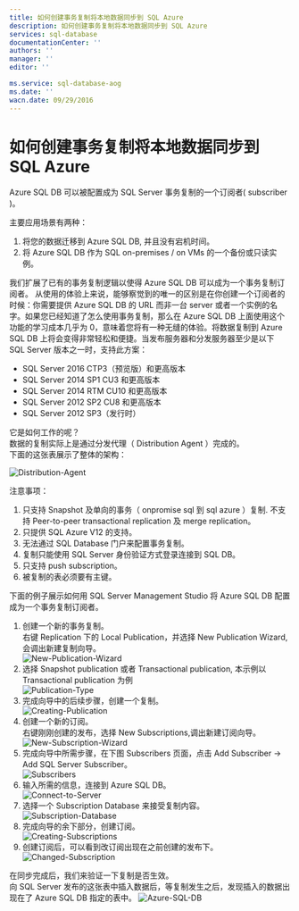 ```yaml
---
title: 如何创建事务复制将本地数据同步到 SQL Azure
description: 如何创建事务复制将本地数据同步到 SQL Azure
services: sql-database
documentationCenter: ''
authors: ''
manager: ''
editor: ''

ms.service: sql-database-aog
ms.date: ''
wacn.date: 09/29/2016
---
```


# 如何创建事务复制将本地数据同步到 SQL Azure #

Azure SQL DB 可以被配置成为 SQL Server 事务复制的一个订阅者( subscriber )。

主要应用场景有两种：

1. 将您的数据迁移到 Azure SQL DB, 并且没有宕机时间。
2. 将 Azure SQL DB 作为 SQL on-premises / on VMs 的一个备份或只读实例。

我们扩展了已有的事务复制逻辑以使得 Azure SQL DB 可以成为一个事务复制订阅者。
从使用的体验上来说，能够察觉到的唯一的区别是在你创建一个订阅者的时候：你需要提供 Azure SQL DB 的 URL 而非一台 server 或者一个实例的名字。如果您已经知道了怎么使用事务复制，那么在 Azure SQL DB 上面使用这个功能的学习成本几乎为 0，意味着您将有一种无缝的体验。将数据复制到 Azure SQL DB 上将会变得非常轻松和便捷。当发布服务器和分发服务器至少是以下 SQL Server 版本之一时，支持此方案：

- 	SQL Server 2016 CTP3（预览版）和更高版本 
- SQL Server 2014 SP1 CU3 和更高版本
- SQL Server 2014 RTM CU10 和更高版本
- SQL Server 2012 SP2 CU8 和更高版本
- SQL Server 2012 SP3（发行时）

它是如何工作的呢？  
数据的复制实际上是通过分发代理（ Distribution Agent ）完成的。  
下面的这张表展示了整体的架构：

![Distribution-Agent](./media/aog-sql-service-transaction-copy/Distribution-Agent.png "Distribution Agent")

注意事项：

1. 只支持 Snapshot 及单向的事务（ onpromise sql 到 sql azure ）复制. 不支持 Peer-to-peer transactional replication 及 merge replication。
2. 只提供 SQL Azure V12 的支持。
3. 无法通过 SQL Database 门户来配置事务复制。
4. 复制只能使用 SQL Server 身份验证方式登录连接到 SQL DB。
5. 只支持 push subscription。
6. 被复制的表必须要有主键。

下面的例子展示如何用 SQL Server Management Studio 将 Azure SQL DB 配置成为一个事务复制订阅者。

1. 创建一个新的事务复制。  
右键 Replication 下的 Local Publication，并选择 New Publication Wizard,会调出新建复制向导。  
    ![New-Publication-Wizard](./media/aog-sql-service-transaction-copy/New-Publication-Wizard.png "New Publication Wizard")
2. 选择 Snapshot publication 或者 Transactional publication, 本示例以 Transactional publication 为例  
    ![Publication-Type](./media/aog-sql-service-transaction-copy/Publication-Type.png "Publication Type")
3. 完成向导中的后续步骤，创建一个复制。  
    ![Creating-Publication](./media/aog-sql-service-transaction-copy/Creating-Publication.png "Creating Publication")
4. 创建一个新的订阅。  
   右键刚刚创建的发布，选择 New Subscriptions,调出新建订阅向导。  
    ![New-Subscription-Wizard](./media/aog-sql-service-transaction-copy/New-Subscription-Wizard.png "New Subscription Wizard")
5. 完成向导中所需步骤，在下图 Subscribers 页面，点击 Add Subscriber -> Add SQL Server Subscriber。  
    ![Subscribers](./media/aog-sql-service-transaction-copy/Subscribers.png "Subscribers")
6. 输入所需的信息，连接到 Azure SQL DB。  
    ![Connect-to-Server](./media/aog-sql-service-transaction-copy/Connect-to-Server.png "Connect to Server")
7. 选择一个 Subscription Database 来接受复制内容。  
    ![Subscription-Database](./media/aog-sql-service-transaction-copy/Subscription-Database.png "Subscription Database")
8. 完成向导的余下部分，创建订阅。  
    ![Creating-Subscriptions](./media/aog-sql-service-transaction-copy/Creating-Subscriptions.png "Creating Subscriptions")
9. 创建订阅后，可以看到改订阅出现在之前创建的发布下。  
    ![Changed-Subscription](./media/aog-sql-service-transaction-copy/Changed-Subscription.png "Changed Subscription")

在同步完成后，我们来验证一下复制是否生效。  
向 SQL Server 发布的这张表中插入数据后，等复制发生之后，发现插入的数据出现在了 Azure SQL DB 指定的表中。
![Azure-SQL-DB](./media/aog-sql-service-transaction-copy/Azure-SQL-DB.png "Azure SQL DB")